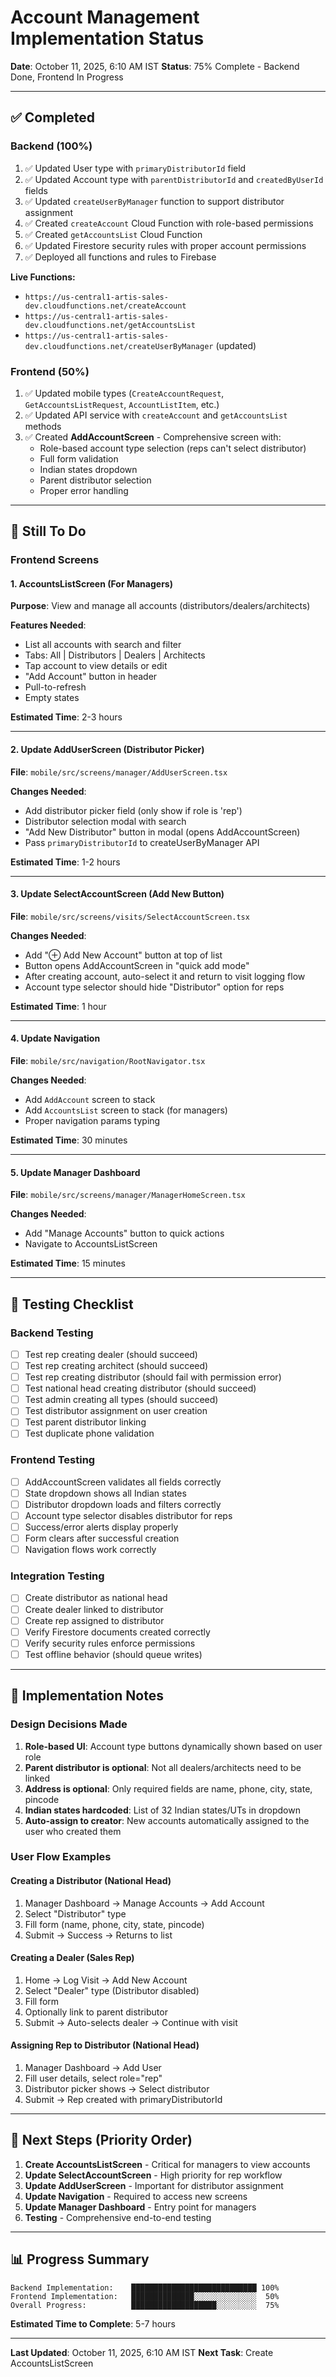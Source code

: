 # Account Management Implementation Status

**Date**: October 11, 2025, 6:10 AM IST
**Status**: 75% Complete - Backend Done, Frontend In Progress

---

## ✅ Completed

### Backend (100%)
1. ✅ Updated User type with `primaryDistributorId` field
2. ✅ Updated Account type with `parentDistributorId` and `createdByUserId` fields
3. ✅ Updated `createUserByManager` function to support distributor assignment
4. ✅ Created `createAccount` Cloud Function with role-based permissions
5. ✅ Created `getAccountsList` Cloud Function
6. ✅ Updated Firestore security rules with proper account permissions
7. ✅ Deployed all functions and rules to Firebase

**Live Functions:**
- `https://us-central1-artis-sales-dev.cloudfunctions.net/createAccount`
- `https://us-central1-artis-sales-dev.cloudfunctions.net/getAccountsList`
- `https://us-central1-artis-sales-dev.cloudfunctions.net/createUserByManager` (updated)

### Frontend (50%)
1. ✅ Updated mobile types (`CreateAccountRequest`, `GetAccountsListRequest`, `AccountListItem`, etc.)
2. ✅ Updated API service with `createAccount` and `getAccountsList` methods
3. ✅ Created **AddAccountScreen** - Comprehensive screen with:
   - Role-based account type selection (reps can't select distributor)
   - Full form validation
   - Indian states dropdown
   - Parent distributor selection
   - Proper error handling

---

## 🔴 Still To Do

### Frontend Screens

#### 1. AccountsListScreen (For Managers)
**Purpose**: View and manage all accounts (distributors/dealers/architects)

**Features Needed**:
- List all accounts with search and filter
- Tabs: All | Distributors | Dealers | Architects
- Tap account to view details or edit
- "Add Account" button in header
- Pull-to-refresh
- Empty states

**Estimated Time**: 2-3 hours

---

#### 2. Update AddUserScreen (Distributor Picker)
**File**: `mobile/src/screens/manager/AddUserScreen.tsx`

**Changes Needed**:
- Add distributor picker field (only show if role is 'rep')
- Distributor selection modal with search
- "Add New Distributor" button in modal (opens AddAccountScreen)
- Pass `primaryDistributorId` to createUserByManager API

**Estimated Time**: 1-2 hours

---

#### 3. Update SelectAccountScreen (Add New Button)
**File**: `mobile/src/screens/visits/SelectAccountScreen.tsx`

**Changes Needed**:
- Add "⊕ Add New Account" button at top of list
- Button opens AddAccountScreen in "quick add mode"
- After creating account, auto-select it and return to visit logging flow
- Account type selector should hide "Distributor" option for reps

**Estimated Time**: 1 hour

---

#### 4. Update Navigation
**File**: `mobile/src/navigation/RootNavigator.tsx`

**Changes Needed**:
- Add `AddAccount` screen to stack
- Add `AccountsList` screen to stack (for managers)
- Proper navigation params typing

**Estimated Time**: 30 minutes

---

#### 5. Update Manager Dashboard
**File**: `mobile/src/screens/manager/ManagerHomeScreen.tsx`

**Changes Needed**:
- Add "Manage Accounts" button to quick actions
- Navigate to AccountsListScreen

**Estimated Time**: 15 minutes

---

## 🎯 Testing Checklist

### Backend Testing
- [ ] Test rep creating dealer (should succeed)
- [ ] Test rep creating architect (should succeed)
- [ ] Test rep creating distributor (should fail with permission error)
- [ ] Test national head creating distributor (should succeed)
- [ ] Test admin creating all types (should succeed)
- [ ] Test distributor assignment on user creation
- [ ] Test parent distributor linking
- [ ] Test duplicate phone validation

### Frontend Testing
- [ ] AddAccountScreen validates all fields correctly
- [ ] State dropdown shows all Indian states
- [ ] Distributor dropdown loads and filters correctly
- [ ] Account type selector disables distributor for reps
- [ ] Success/error alerts display properly
- [ ] Form clears after successful creation
- [ ] Navigation flows work correctly

### Integration Testing
- [ ] Create distributor as national head
- [ ] Create dealer linked to distributor
- [ ] Create rep assigned to distributor
- [ ] Verify Firestore documents created correctly
- [ ] Verify security rules enforce permissions
- [ ] Test offline behavior (should queue writes)

---

## 📝 Implementation Notes

### Design Decisions Made
1. **Role-based UI**: Account type buttons dynamically shown based on user role
2. **Parent distributor is optional**: Not all dealers/architects need to be linked
3. **Address is optional**: Only required fields are name, phone, city, state, pincode
4. **Indian states hardcoded**: List of 32 Indian states/UTs in dropdown
5. **Auto-assign to creator**: New accounts automatically assigned to the user who created them

### User Flow Examples

#### Creating a Distributor (National Head)
1. Manager Dashboard → Manage Accounts → Add Account
2. Select "Distributor" type
3. Fill form (name, phone, city, state, pincode)
4. Submit → Success → Returns to list

#### Creating a Dealer (Sales Rep)
1. Home → Log Visit → Add New Account
2. Select "Dealer" type (Distributor disabled)
3. Fill form
4. Optionally link to parent distributor
5. Submit → Auto-selects dealer → Continue with visit

#### Assigning Rep to Distributor (National Head)
1. Manager Dashboard → Add User
2. Fill user details, select role="rep"
3. Distributor picker shows → Select distributor
4. Submit → Rep created with primaryDistributorId

---

## 🚀 Next Steps (Priority Order)

1. **Create AccountsListScreen** - Critical for managers to view accounts
2. **Update SelectAccountScreen** - High priority for rep workflow
3. **Update AddUserScreen** - Important for distributor assignment
4. **Update Navigation** - Required to access new screens
5. **Update Manager Dashboard** - Entry point for managers
6. **Testing** - Comprehensive end-to-end testing

---

## 📊 Progress Summary

```
Backend Implementation:    ████████████████████████████ 100%
Frontend Implementation:   ██████████████░░░░░░░░░░░░░░  50%
Overall Progress:          ███████████████████░░░░░░░░░  75%
```

**Estimated Time to Complete**: 5-7 hours

---

**Last Updated**: October 11, 2025, 6:10 AM IST
**Next Task**: Create AccountsListScreen
